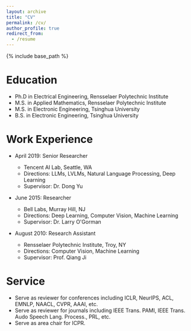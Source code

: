 ```yaml
---
layout: archive
title: "CV"
permalink: /cv/
author_profile: true
redirect_from:
  - /resume
---
```


{% include base_path %}

Education
======
* Ph.D in Electrical Engineering, Rensselaer Polytechnic Institute
* M.S. in Applied Mathematics, Rensselaer Polytechnic Institute
* M.S. in Electronic Engineering, Tsinghua University
* B.S. in Electronic Engineering, Tsinghua University

Work Experience
======
* April 2019: Senior Researcher
  * Tencent AI Lab, Seattle, WA
  * Directions: LLMs, LVLMs, Natural Language Processing, Deep Learning
  * Supervisor: Dr. Dong Yu

* June 2015: Researcher
  * Bell Labs, Murray Hill, NJ
  * Directions: Deep Learning, Computer Vision, Machine Learning
  * Supervisor: Dr. Larry O'Gorman

* August 2010: Research Assistant
  * Rensselaer Polytechnic Institute, Troy, NY
  * Directions: Computer Vision, Machine Learning
  * Supervisor: Prof. Qiang Ji

<!-- Skills
======
* Skill 1
* Skill 2
  * Sub-skill 2.1
  * Sub-skill 2.2
  * Sub-skill 2.3
* Skill 3 -->

<!-- Publications
======
  <ul>{% for post in site.publications reversed %}
    {% include archive-single-cv.html %}
  {% endfor %}</ul> -->

<!-- Talks
======
  <ul>{% for post in site.talks reversed %}
    {% include archive-single-talk-cv.html  %}
  {% endfor %}</ul> -->

<!-- Teaching
======
  <ul>{% for post in site.teaching reversed %}
    {% include archive-single-cv.html %}
  {% endfor %}</ul> -->

Service
======
* Serve as reviewer for conferences including ICLR, NeurIPS, ACL, EMNLP, NAACL, CVPR, AAAI, etc.
* Serve as reviewer for journals including IEEE Trans. PAMI, IEEE Trans. Audo Speech Lang. Process., PRL, etc.
* Serve as area chair for ICPR.
